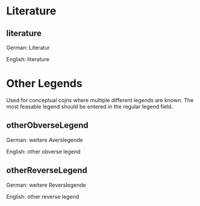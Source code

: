 # Literature

## literature

German: Literatur

English: literature


# Other Legends

Used for conceptual cojns where multiple different legends are known.
The most feasable legend should be entered in the regular legend field.

## otherObverseLegend


German: weitere Averslegende

English: other obverse legend

## otherReverseLegend

German: weitere Reverslegende

English: other reverse legend




